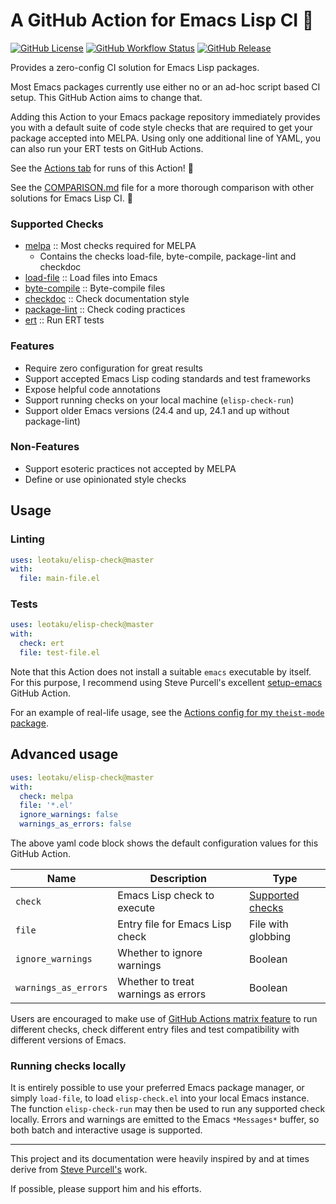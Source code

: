 # A GitHub Action for Emacs Lisp CI 📜

[![GitHub License](https://img.shields.io/github/license/leotaku/elisp-check?color=blueviolet&logo=spdx&logoColor=white&style=flat-square)](https://spdx.org/licenses/GPL-3.0-or-later.html)
[![GitHub Workflow Status](https://img.shields.io/github/workflow/status/leotaku/elisp-check/test?logo=github&style=flat-square)](https://github.com/leotaku/elisp-check/actions)
[![GitHub Release](https://img.shields.io/github/v/release/leotaku/elisp-check?include_prereleases&sort=semver&style=flat-square)](https://github.com/leotaku/elisp-check/releases)

Provides a zero-config CI solution for Emacs Lisp packages.

Most Emacs packages currently use either no or an ad-hoc script based CI setup.
This GitHub Action aims to change that.

Adding this Action to your Emacs package repository immediately provides you with a default suite of code style checks that are required to get your package accepted into MELPA.
Using only one additional line of YAML, you can also run your ERT tests on GitHub Actions.

See the [Actions tab](https://github.com/leotaku/elisp-check-action/actions) for runs of this Action! 🚀

See the [COMPARISON.md](/COMPARISON.md) file for a more thorough comparison with other solutions for Emacs Lisp CI. 🛒

### Supported Checks

* [melpa](https://github.com/melpa/melpa/blob/master/CONTRIBUTING.org) :: Most checks required for MELPA
    * Contains the checks load-file, byte-compile, package-lint and checkdoc
* [load-file](https://www.gnu.org/software/emacs/manual/html_node/eintr/Loading-Files.html) :: Load files into Emacs
* [byte-compile](https://www.gnu.org/software/emacs/manual/html_node/elisp/Byte-Compilation.html) :: Byte-compile files
* [checkdoc](https://www.gnu.org/software/emacs/manual/html_node/elisp/Documentation-Tips.html#Documentation-Tips) :: Check documentation style
* [package-lint](https://github.com/purcell/package-lint) :: Check coding practices
* [ert](https://www.gnu.org/software/emacs/manual/html_node/ert/index.html) :: Run ERT tests

### Features

* Require zero configuration for great results
* Support accepted Emacs Lisp coding standards and test frameworks
* Expose helpful code annotations
* Support running checks on your local machine (`elisp-check-run`)
* Support older Emacs versions (24.4 and up, 24.1 and up without package-lint)

### Non-Features

* Support esoteric practices not accepted by MELPA
* Define or use opinionated style checks

## Usage

### Linting

``` yaml
uses: leotaku/elisp-check@master
with:
  file: main-file.el
```

### Tests

``` yaml
uses: leotaku/elisp-check@master
with:
  check: ert
  file: test-file.el
```

Note that this Action does not install a suitable `emacs` executable by itself.
For this purpose, I recommend using Steve Purcell's excellent [setup-emacs](https://github.com/purcell/setup-emacs/blob/master/README.md) GitHub Action.

For an example of real-life usage, see the [Actions config for my `theist-mode` package](https://github.com/leotaku/theist-mode/blob/master/.github/workflows/check.yml).

## Advanced usage

``` yaml
uses: leotaku/elisp-check@master
with:
  check: melpa
  file: '*.el'
  ignore_warnings: false
  warnings_as_errors: false
```

The above yaml code block shows the default configuration values for this GitHub Action.

| Name                 | Description                         | Type                                 |
|----------------------|-------------------------------------|--------------------------------------|
| `check`              | Emacs Lisp check to execute         | [Supported checks](#supported-checks)  |
| `file`               | Entry file for Emacs Lisp check     | File with globbing                   |
| `ignore_warnings`    | Whether to ignore warnings          | Boolean                              |
| `warnings_as_errors` | Whether to treat warnings as errors | Boolean                              |

Users are encouraged to make use of [GitHub Actions matrix feature](https://help.github.com/en/actions/reference/workflow-syntax-for-github-actions#jobsjob_idstrategy) to run different checks, check different entry files and test compatibility with different versions of Emacs.

### Running checks locally

It is entirely possible to use your preferred Emacs package manager, or simply `load-file`, to load `elisp-check.el` into your local Emacs instance.
The function `elisp-check-run` may then be used to run any supported check locally.
Errors and warnings are emitted to the Emacs `*Messages*` buffer, so both batch and interactive usage is supported.

---

This project and its documentation were heavily inspired by and at times derive from [Steve Purcell's](https://github.com/purcell) work.

If possible, please support him and his efforts.
